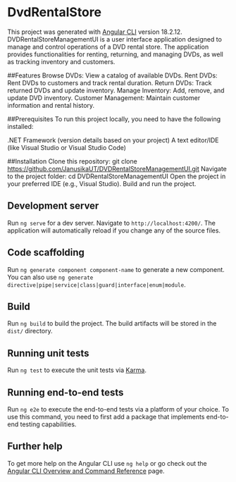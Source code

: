 # DvdRentalStore

This project was generated with [Angular CLI](https://github.com/angular/angular-cli) version 18.2.12.
DVDRentalStoreManagementUI is a user interface application designed to manage and control operations of a DVD rental store. The application provides functionalities for renting, returning, and managing DVDs, as well as tracking inventory and customers.

##Features
Browse DVDs: View a catalog of available DVDs.
Rent DVDs: Rent DVDs to customers and track rental duration.
Return DVDs: Track returned DVDs and update inventory.
Manage Inventory: Add, remove, and update DVD inventory.
Customer Management: Maintain customer information and rental history.

##Prerequisites
To run this project locally, you need to have the following installed:

.NET Framework (version details based on your project)
A text editor/IDE (like Visual Studio or Visual Studio Code)

##Installation
Clone this repository: git clone https://github.com/JanusikaUT/DVDRentalStoreManagementUI.git
Navigate to the project folder: cd DVDRentalStoreManagementUI
Open the project in your preferred IDE (e.g., Visual Studio).
Build and run the project.

## Development server

Run `ng serve` for a dev server. Navigate to `http://localhost:4200/`. The application will automatically reload if you change any of the source files.

## Code scaffolding

Run `ng generate component component-name` to generate a new component. You can also use `ng generate directive|pipe|service|class|guard|interface|enum|module`.

## Build

Run `ng build` to build the project. The build artifacts will be stored in the `dist/` directory.

## Running unit tests

Run `ng test` to execute the unit tests via [Karma](https://karma-runner.github.io).

## Running end-to-end tests

Run `ng e2e` to execute the end-to-end tests via a platform of your choice. To use this command, you need to first add a package that implements end-to-end testing capabilities.

## Further help

To get more help on the Angular CLI use `ng help` or go check out the [Angular CLI Overview and Command Reference](https://angular.dev/tools/cli) page.
